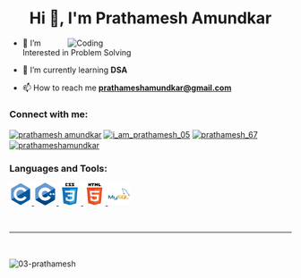 
<h1 align="center">Hi 👋, I'm Prathamesh Amundkar</h1>

<img align="right" alt="Coding" width="400" src="https://cdn.dribbble.com/users/1162077/screenshots/3848914/programmer.gif">

- 🔭 I’m Interested in Problem Solving

- 🌱 I’m currently learning **DSA**

- 📫 How to reach me **prathameshamundkar@gmail.com**


<h3 align="left">Connect with me:</h3>
<p align="left">
<a href="https://linkedin.com/in/prathamesh-amundkar-645b96225" target="blank"><img align="center" src="https://raw.githubusercontent.com/rahuldkjain/github-profile-readme-generator/master/src/images/icons/Social/linked-in-alt.svg" alt="prathamesh amundkar" height="30" width="40" /></a>
<a href="https://instagram.com/i_am_prathamesh_05" target="blank"><img align="center" src="https://raw.githubusercontent.com/rahuldkjain/github-profile-readme-generator/master/src/images/icons/Social/instagram.svg" alt="i_am_prathamesh_05" height="30" width="40" /></a>
<a href="https://www.codechef.com/users/prathamesh_67" target="blank"><img align="center" src="https://cdn.jsdelivr.net/npm/simple-icons@3.1.0/icons/codechef.svg" alt="prathamesh_67" height="30" width="40" /></a>
<a href="https://www.leetcode.com/prathameshamundkar" target="blank"><img align="center" src="https://raw.githubusercontent.com/rahuldkjain/github-profile-readme-generator/master/src/images/icons/Social/leet-code.svg" alt="prathameshamundkar" height="30" width="40" /></a>
</p>

<h3 align="left">Languages and Tools:</h3>
<p align="left"> <a href="https://www.cprogramming.com/" target="_blank" rel="noreferrer"> <img src="https://raw.githubusercontent.com/devicons/devicon/master/icons/c/c-original.svg" alt="c" width="40" height="40"/> </a> <a href="https://www.w3schools.com/cpp/" target="_blank" rel="noreferrer"> <img src="https://raw.githubusercontent.com/devicons/devicon/master/icons/cplusplus/cplusplus-original.svg" alt="cplusplus" width="40" height="40"/> </a> <a href="https://www.w3schools.com/css/" target="_blank" rel="noreferrer"> <img src="https://raw.githubusercontent.com/devicons/devicon/master/icons/css3/css3-original-wordmark.svg" alt="css3" width="40" height="40"/> </a> <a href="https://www.w3.org/html/" target="_blank" rel="noreferrer"> <img src="https://raw.githubusercontent.com/devicons/devicon/master/icons/html5/html5-original-wordmark.svg" alt="html5" width="40" height="40"/> </a> <a href="https://www.mysql.com/" target="_blank" rel="noreferrer"> <img src="https://raw.githubusercontent.com/devicons/devicon/master/icons/mysql/mysql-original-wordmark.svg" alt="mysql" width="40" height="40"/> </a> </p>





<br>
<hr>
<br>


<div margin:"auto">
<!-- <p><img align="center" src="https://github-readme-streak-stats.herokuapp.com/?user=03-prathamesh&" alt="03-prathamesh" /></p> -->
<p><img align="center" src="https://github-readme-streak-stats.herokuapp.com/?user=03-prathamesh&&theme=tokyonight" alt="03-prathamesh" /></p>
</div>
